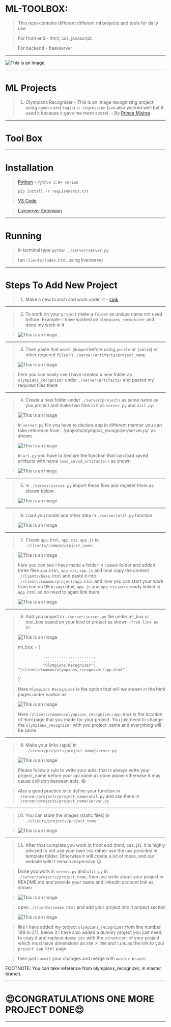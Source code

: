 # ML-TOOLBOX:

> This repo contains different different ml projects and tools for daily use.

> For front end - html, css, javascript.

> For backend - flaskserver

---

![This is an image](./assets/intro.jpg)

---

# ML Projects

> 1. Olympians Recognizer - This is an image recognizing project using `opencv` and `logistic regression` (`svm` also worked well but it used it because it gave me more score). - By [Prince Mishra](https://www.linkedin.com/in/prince-mishra-7379101ab/)



---

# Tool Box



---

# Installation

> [Python](https://www.python.org/downloads/) - `Python 3.9+ verion`

> `pip install -r requirements.txt`

> [VS Code](https://code.visualstudio.com/download)

> [Liveserver Extension](https://marketplace.visualstudio.com/items?itemName=ritwickdey.LiveServer)

---

# Running

> in terminal type `python ./server/server.py`

> run `clients/index.html` using liverserver

---

# Steps To Add New Project

> 1. Make a new branch and work under it - [Link](https://www.atlassian.com/git/tutorials/using-branches/git-checkout)

---

> 2. To work on your `project` make a `folder` as unique name not used before. Example:
I have worked on `olympians_recognizer` and done my work in it

> ![This is an image](./assets/making_folder_for_project.png)

---

> 3. Then paste that `model` (`dumped` before using `pickle` or `joblib`) or other required `files` in `./server/artifacts/project_name`.

> ![This is an image](./assets/pasting_in_artifacts.png)

> here you can easily see i have created a new folder as `olympians_recognizer` under `./server/artifacts/` and pasted my required files there

---

> 4. Create a new folder under `./server/projects` as same name as you project and make two files in it as `server.py` and `util.py`:

> ![This is an image](./assets/creating_project_file_in_project.png)

> in `server.py` file you have to declare app in different manner you can take reference from `./projects/olympics_recognizer/server.py' as shown

> ![This is an image](./assets/writing_in_server.png)

> in `url.py` you have to declare the function that can load saved artifacts with name `load_saved_artifacts()` as shown

> ![This is an image](./assets/writing_in_url.png)

---

> 5. In `./server/server.py` import these files and register them as shown below:

> ![This is an image](./assets/importing_and_registering_in_server.png)

---

> 6. Load you model and other data in `./server/util.py` function

> ![This is an image](./assets/loading_model.png)

---

> 7. Create `app.html`, `app.css`, `app.js` in `./clients/common/project_name`:

> ![This is an image](./assets/creating_front_end_files.png)

> here you can see I have made a folder in `common` folder and added three files `app.html`, `app.css`, `app.js` and now copy the content `./clients/base.html` and paste it into `./clients/common/project/app.html` and now you can start your work from line no 98 in app.html, `app.js` and `app.css` are already linked in `app.html` so no need to again link them.

> ![This is an image](./assets/working_in_app.png)

---

> 8. Add you project in `./server/server.py` file under ml_box or tool_box based on your kind of project as shown `(from line no 9)`:

> ![This is an image](./assets/adding_project.png)


> ml_box = {
>
>                ......................,
>                ......................,
>                "Olympians Recognizer": "/clients/common/olympians_recognizer/app.html",
>}`

> Here `Olympians Recognizer` is the option that will we shown in the html pages under navbar as:

> ![This is an image](./assets/navbar_options.png)

> Here `/clients/common/olympians_recognizer/app.html` is the location of html page that you made for your project. You just need to change the `olympians_recognizer` with you project_name and everything will be same 

---

> 9. Make your links (apis) in `./server/projects/project_name/server.py`

> ![This is an image](./assets/writing_in_server.png)

> Please follow a rule to write your apis: that is always write your project_name before your api name as done above otherwise it may cause collision between apis. 😃

> Also a good practice is to define your function in `./server/projects/project_name/util.py` and use them in `./server/projects/project_name/server.py`

----

> 10. You can store the images (static files) in `./clients/projects/project_name`

> ![This is an image](./assets/adding_images_for_frontend.png)

---

> 11. After that complete you work in front end (html, css, js). It is highly advised to not use your own css rather use the css provided in template folder. Otherwise it will create a lot of mess, and our website willn't remain responsive.😑

> Done you work in `server.py` and `util.py` in `./server/projects/project_name`, then just write about your project in README.md and provide your name and linkedin account link as shown

> ![This is an image](./assets/writing_in_readme.png)

> open `./clients/index.html` and add your project into it project section

> ![This is an image](./assets/adding_project_in_readme.png)

> like I have added my project `olympians_recognizer` from line number 199 to 211, below it i have also added a dummy project you just need to copy it and replace `dummy pic` with the `screenshot` of your project which must have dimensions as `500 X 700` and `link` as the link to your `project app.html` page

> then just `commit` your changes and merge with `master branch`

FOOTNOTE: You can take reference from olympians_recognizer, in master branch.

---

# 😍CONGRATULATIONS ONE MORE PROJECT DONE😍

---

